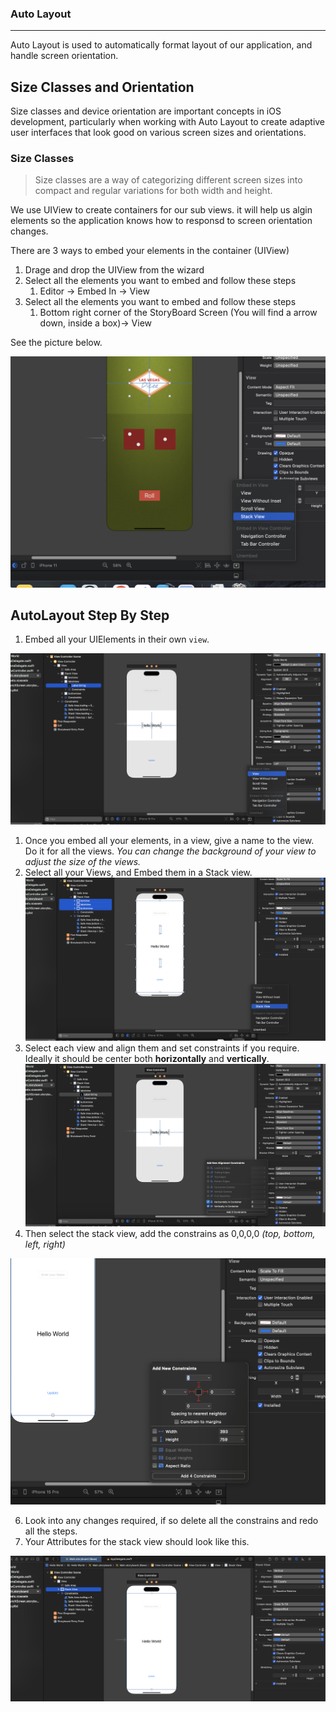 ### Auto Layout

---

Auto Layout is used to automatically format layout of our application, and handle screen orientation.


## Size Classes and Orientation

Size classes and device orientation are important concepts in iOS development, particularly when working with Auto Layout to create adaptive user interfaces that look good on various screen sizes and orientations.


### Size Classes

> Size classes are a way of categorizing different screen sizes into compact and regular variations for both width and height.


We use UIView to create containers for our sub views. it will help us algin elements so the application knows how to responsd to screen orientation changes.

There are 3 ways to embed your elements in the container (UIView)
1. Drage and drop the UIView from the wizard
2. Select all the elements you want to embed and follow these steps
   1. Editor -> Embed In -> View
3. Select all the elements you want to embed and follow these steps
   1. Bottom right corner of the StoryBoard Screen (You will find a arrow down, inside a box)-> View


See the picture below.

![Picture](/Images/EmbedUIElement.png)


## AutoLayout Step By Step

1. Embed all your UIElements in their own `view`.

![embed in view](./Images/autoLayoutV1.png)
1. Once you embed all your elements, in a view, give a name to the view. Do it for all the views. *You can change the background of your view to adjust the size of the views.*
2. Select all your Views, and Embed them in a Stack view.
![stack view](./Images/autoLayoutV2.png)
3. Select each view and align them and set constraints if you require. Ideally it should be center both **horizontally** and **vertically**.
 ![alignment](./Images/autoLayoutS4.png)
1. Then select the stack view, add  the constrains as 0,0,0,0 *(top, bottom, left, right)*

![set constraints for Stack view](./Images/autoLayoutS1.png)

6. Look into any changes required, if so delete all the constrains and redo all the steps.
7. Your Attributes for the stack view should look like this. 

![Stack View Attributes](./Images/autoLayoutS2.png)